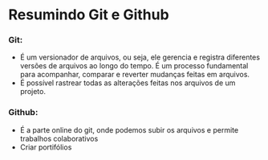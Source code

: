 # Resumindo Git e Github

### Git:
- É um versionador de arquivos, ou seja, ele gerencia e registra diferentes versões de arquivos ao longo do tempo. É um processo fundamental para acompanhar, comparar e reverter mudanças feitas em arquivos.
- É possível rastrear todas as alterações feitas nos arquivos de um projeto.

### Github:
- É a parte online do git, onde podemos subir os arquivos e permite trabalhos colaborativos
- Criar portifólios 
